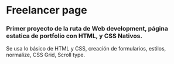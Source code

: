 # Freelancer page

### Primer proyecto de la ruta de Web development, página estatica de portfolio con HTML, y CSS Nativos.

Se usa lo básico de HTML y CSS, creación de formularios, estilos, normalize, CSS Grid, Scroll type.
